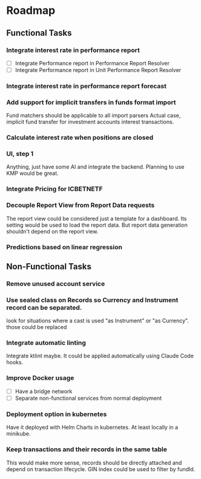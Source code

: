# Roadmap

## Functional Tasks

### Integrate interest rate in performance report
- [ ] Integrate Performance report in Performance Report Resolver
- [ ] Integrate Performance report in Unit Performance Report Resolver

### Integrate interest rate in performance report forecast

### Add support for implicit transfers in funds format import
Fund matchers should be applicable to all import parsers
Actual case, implicit fund transfer for investment accounts interest transactions.

### Calculate interest rate when positions are closed

### UI, step 1
Anything, just have some AI and integrate the backend. Planning to use KMP would be great. 

### Integrate Pricing for ICBETNETF

### Decouple Report View from Report Data requests
The report view could be considered just a template for a dashboard. Its setting would be used to load the report data. 
But report data generation shouldn't depend on the report view.

### Predictions based on linear regression

## Non-Functional Tasks

### Remove unused account service

### Use sealed class on Records so Currency and Instrument record can be separated.
look for situations where a cast is used "as Instrument" or "as Currency". those could be replaced

### Integrate automatic linting
Integrate ktlint maybe. It could be applied automatically using Claude Code hooks.

### Improve Docker usage
- [ ] Have a bridge network
- [ ] Separate non-functional services from normal deployment

### Deployment option in kubernetes
Have it deployed with Helm Charts in kubernetes. At least locally in a minikube.

### Keep transactions and their records in the same table
This would make more sense, records should be directly attached and depend on transaction lifecycle.
GIN index could be used to filter by fundId. 
